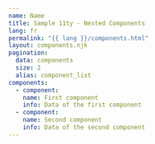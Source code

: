 ```yaml
---
name: Name
title: Sample 11ty - Nested Components
lang: fr
permalink: "{{ lang }}/components.html"
layout: components.njk
pagination:
  data: components
  size: 2
  alias: component_list
components:
  - component:
    name: First component
    info: Data of the first component
  - component:
    name: Second component
    info: Data of the second component
---
```

